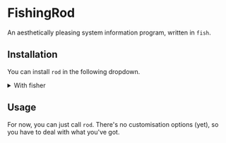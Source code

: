 # FishingRod
An aesthetically pleasing system information program, written in `fish`.

## Installation
You can install `rod` in the following dropdown.
<details>
<summary>With fisher</summary>
Installation with [fisher](https://github.com/jorgebucaran/fisher) is simple:

```
fisher install wale/fishingrod
```

</details>

## Usage
For now, you can just call `rod`. There's no customisation options (yet), so you have to deal with what you've got.